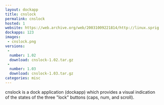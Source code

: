 ```yaml
---
layout: dockapp
title: cnslock
permalink: cnslock
hosted: 1
website: https://web.archive.org/web/20031009221814/http://linux.sprig.com.au/
dockapps: 123
images:
 - cnslock.png
versions:
 -
  number: 1.02
  download: cnslock-1.02.tar.gz
 -
  number: 1.03
  download: cnslock-1.03.tar.gz
categories: misc
---
```

cnslock is a dock application (dockapp) which provides a visual indication of
the states of the three "lock" buttons (caps, num, and scroll).
